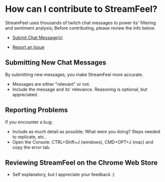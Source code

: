 # How can I contribute to StreamFeel?

StreamFeel uses thousands of twitch chat messages to power its' filtering and sentiment analysis; 
Before contributing, please review the info below.

* [Submit Chat Message(s)](https://github.com/abrowne2/StreamFeel/issues/new?title=Improving+Chat+Filter&assignee=abrowne2&body=Please+enter+your+message(s)+here+and+their+relevance.&labels[]=message)

* [Report an Issue](https://github.com/abrowne2/StreamFeel/issues/new?title=Change+This+Detailed+Bug+Title&assignee=abrowne2&body=Please+be+detailed+and+include+the+error+report+and+any+other+info&labels[]=bug)

## Submitting New Chat Messages

By submitting new messages, you make StreamFeel more accurate.
* Messages are either "relevant" or not.
* Include the message and its' relevance. Reasoning is optional, but appreciated.

## Reporting Problems
If you encounter a bug:
* Include as much detail as possible; What were you doing? Steps needed to replicate, etc..
* Open the Console: CTRL+Shift+J (windows), CMD+OPT+J (mac) and copy the error tab.

## Reviewing StreamFeel on the Chrome Web Store
* Self explanatory, but I appreciate your feedback :)




